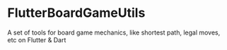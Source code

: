 # FlutterBoardGameUtils
A set of tools for board game mechanics, like shortest path, legal moves, etc on Flutter &amp; Dart
